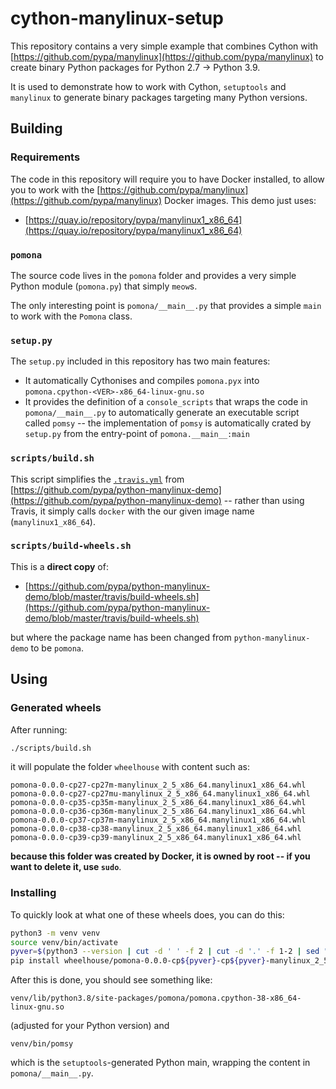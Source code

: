 # cython-manylinux-setup

This repository contains a very simple example that combines Cython with [https://github.com/pypa/manylinux](https://github.com/pypa/manylinux) to create binary Python packages for Python 2.7 -> Python 3.9.

It is used to demonstrate how to work with Cython, `setuptools` and `manylinux` to generate binary packages targeting many Python versions.

## Building

### Requirements

The code in this repository will require you to have Docker installed, to allow you to work with the [https://github.com/pypa/manylinux](https://github.com/pypa/manylinux) Docker images. This demo just uses:

* [https://quay.io/repository/pypa/manylinux1_x86_64](https://quay.io/repository/pypa/manylinux1_x86_64)

### `pomona`

The source code lives in the `pomona` folder and provides a very simple Python module (`pomona.py`) that simply `meow`s.

The only interesting point is `pomona/__main__.py` that provides a simple `main` to work with the `Pomona` class.
 
### `setup.py`

The `setup.py` included in this repository has two main features:

* It automatically Cythonises and compiles `pomona.pyx` into `pomona.cpython-<VER>-x86_64-linux-gnu.so`
* It provides the definition of a `console_scripts` that wraps the code in `pomona/__main__.py` to automatically generate an executable script called `pomsy` -- the implementation of `pomsy` is automatically crated by `setup.py` from the entry-point of `pomona.__main__:main`

### `scripts/build.sh`

This script simplifies the [`.travis.yml`](https://github.com/pypa/python-manylinux-demo/blob/master/.travis.yml) from [https://github.com/pypa/python-manylinux-demo](https://github.com/pypa/python-manylinux-demo) -- rather than using Travis, it simply calls `docker` with the our given image name (`manylinux1_x86_64`).

### `scripts/build-wheels.sh` 

This is a **direct copy** of:

* [https://github.com/pypa/python-manylinux-demo/blob/master/travis/build-wheels.sh](https://github.com/pypa/python-manylinux-demo/blob/master/travis/build-wheels.sh)

but where the package name has been changed from `python-manylinux-demo` to be `pomona`.

## Using

### Generated wheels

After running:

```bash
./scripts/build.sh
```

it will populate the folder `wheelhouse` with content such as:

```
pomona-0.0.0-cp27-cp27m-manylinux_2_5_x86_64.manylinux1_x86_64.whl
pomona-0.0.0-cp27-cp27mu-manylinux_2_5_x86_64.manylinux1_x86_64.whl
pomona-0.0.0-cp35-cp35m-manylinux_2_5_x86_64.manylinux1_x86_64.whl
pomona-0.0.0-cp36-cp36m-manylinux_2_5_x86_64.manylinux1_x86_64.whl
pomona-0.0.0-cp37-cp37m-manylinux_2_5_x86_64.manylinux1_x86_64.whl
pomona-0.0.0-cp38-cp38-manylinux_2_5_x86_64.manylinux1_x86_64.whl
pomona-0.0.0-cp39-cp39-manylinux_2_5_x86_64.manylinux1_x86_64.whl
```

**because this folder was created by Docker, it is owned by root -- if you want to delete it, use `sudo`**.

### Installing

To quickly look at what one of these wheels does, you can do this:

```bash
python3 -m venv venv
source venv/bin/activate
pyver=$(python3 --version | cut -d ' ' -f 2 | cut -d '.' -f 1-2 | sed "s/\.//g")
pip install wheelhouse/pomona-0.0.0-cp${pyver}-cp${pyver}-manylinux_2_5_x86_64.manylinux1_x86_64.whl --force-reinstall
```

After this is done, you should see something like:

```
venv/lib/python3.8/site-packages/pomona/pomona.cpython-38-x86_64-linux-gnu.so
```

(adjusted for your Python version) and

```
venv/bin/pomsy
```

which is the `setuptools`-generated Python main, wrapping the content in `pomona/__main__.py`.


